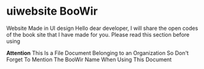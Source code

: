 # uiwebsite BooWir
Website Made in UI design
Hello dear developer, I will share the open codes of the book site that I have made for you. Please read this section before using

<b>Attention</b>
This Is a File Document Belonging to an Organization So Don't Forget To Mention The BooWir Name When Using This Document
